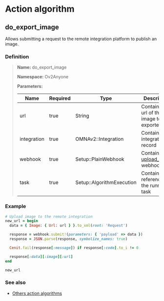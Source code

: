# Action algorithm

## do_export_image

Allows submitting a request to the remote integration platform to publish an image.
    
### Definition

> **Name:** do_export_image
> 
> **Namespace:** Ov2Anyone
>
> **Parameters:**
> 
> | Name | Required | Type | Description |
> | ---- | -------- | ---- | ----------- |
> | url | true | String | Contains the url of the image to be exported |
> | integration | true | OMNAv2::Integration | Contains integration record |
> | webhook | true | Setup::PlainWebhook | Contains the [upload_image](../webhooks/overview?id=upload_image) webhook |
> | task | true | Setup::AlgorithmExecution | Contains a reference to the running task |

### Example
```ruby
# Upload image to the remote integration
new_url = begin
  data = { Image: { Url: url } }.to_xml(root: 'Request')

  response = webhook.submit!(parameters: { 'payload' => data })
  response = JSON.parse(response, symbolize_names: true)

  Cenit.fail(response[:message]) if response[:code].to_i != 0

  response[:data][:image][:url]
end

new_url
```

### See also
* [Others action algorithms](overview?id=do_export_image)